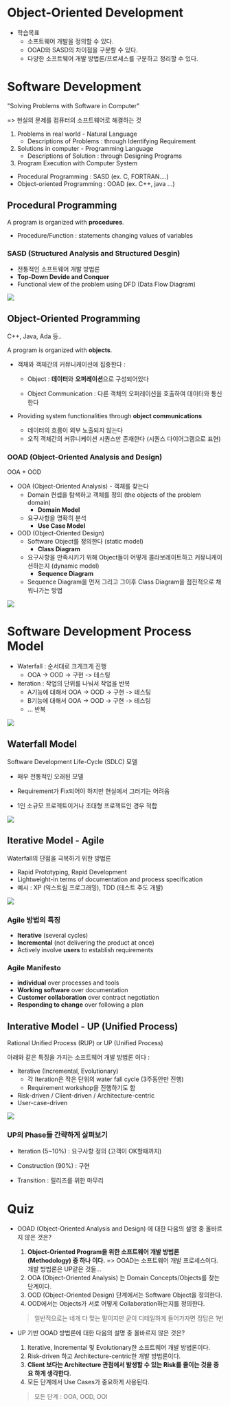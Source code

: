 Object-Oriented Development
====

- 학습목표
  - 소프트웨어 개발을 정의할 수 있다.
  - OOAD와 SASD의 차이점을 구분할 수 있다.
  - 다양한 소프트웨어 개발 방법론/프로세스를 구분하고 정리할 수 있다.

# Software Development

"Solving Problems with Software in Computer"

=> 현실의 문제를 컴퓨터의 소프트웨어로 해결하는 것

1. Problems in real world - Natural Language
   - Descriptions of Problems : through Identifying Requirement
2. Solutions in computer - Programming Language
   - Descriptions of Solution : through Designing Programs
3. Program Execution with Computer System



- Procedural Programming : SASD (ex. C, FORTRAN....)
- Object-oriented Programming : OOAD (ex. C++, java ...)



## Procedural Programming

A program is organized with **procedures**.

- Procedure/Function : statements changing values of variables

### SASD (Structured Analysis and Structured Desgin)

- 전통적인 소프트웨어 개발 방법론
- **Top-Down Devide and Conquer**
- Functional view of the problem using DFD (Data Flow Diagram)

![](./images/03_01_PP_SASD_DFD.png)

## Object-Oriented Programming

C++, Java, Ada 등..

A program is organized with **objects**.

- 객체와 객체간의 커뮤니케이션에 집중한다 :

  - Object : **데이터**와 **오퍼레이션**으로 구성되어있다

  - Object Communication : 다른 객체의 오퍼레이션을 호출하여 데이터와 통신한다

- Providing system functionalities through **object communications**
  - 데이터의 흐름이 외부 노출되지 않는다
  - 오직 객체간의 커뮤니케이션 시퀀스만 존재한다 (시퀀스 다이어그램으로 표현)



### OOAD (Object-Oriented Analysis and Design)

OOA + OOD

- OOA (Object-Oriented Analysis) - 객체를 찾는다 
  - Domain 컨셉을 탐색하고 객체를 정의 (the objects of the problem domain)
    - **Domain Model**
  - 요구사항을 명확히 분석
    - **Use Case Model**
- OOD (Object-Oriented Design)
  - Software Object를 정의한다 (static model)
    - **Class Diagram**
  - 요구사항을 만족시키기 위해 Object들이 어떻게 콜라보레이트하고 커뮤니케이션하는지 (dynamic model)
    - **Sequence Diagram**
  - Sequence Diagram을 먼저 그리고 그이후 Class Diagram을 점진적으로 채워나가는 방법

![](./images/03_02_OOAD_OOA_OOD_Example.png)

# Software Development Process Model

- Waterfall : 순서대로 크게크게 진행
  - OOA  -> OOD -> 구현 -> 테스팅
- Iteration : 작업의 단위를 나눠서 작업을 반복
  - A기능에 대해서 OOA -> OOD -> 구현 -> 테스팅
  - B기능에 대해서 OOA -> OOD -> 구현 -> 테스팅
  - ... 반복

![](./images/03_03_Software_Process_Model.png)

## Waterfall Model

Software Development Life-Cycle (SDLC) 모델

- 매우 전통적인 오래된 모델

- Requirement가 Fix되어야 하지만 현실에서 그러기는 어려움
- 1인 소규모 프로젝트이거나 초대형 프로젝트인 경우 적합

![](./images/03_04_waterfall.png)

## Iterative Model - Agile

Waterfall의 단점을 극복하기 위한 방법론

- Rapid Prototyping, Rapid Development
- Lightweight-in terms of documentation and process specification
- 예시 : XP (익스트림 프로그래밍), TDD (테스트 주도 개발)

![](./images/03_05_iteractive_model_agile.png)

### Agile 방법의 특징 

- **Iterative** (several cycles)
- **Incremental** (not delivering the product at once)
- Actively involve **users** to establish requirements

### Agile Manifesto

- **individual** over processes and tools
- **Working software** over documentation
- **Customer collaboration** over contract negotiation
- **Responding to change** over following a plan



## Interative Model - UP (Unified Process)

Rational Unified Process (RUP) or UP (Unified Process)

아래와 같은 특징을 가지는 소프트웨어 개발 방법론 이다 : 

- Iterative (Incremental, Evolutionary)
  - 각 Iteration은 작은 단위의 water fall cycle (3주동안만 진행)
  - Requirement workshop을 진행하기도 함
- Risk-driven / Client-driven / Architecture-centric
- User-case-driven

![](./images/03_06_interactive_model_UP.png)

### UP의 Phase들 간략하게 살펴보기

- Iteration (5~10%) : 요구사항 정의 (고객이 OK할때까지)
- Construction (90%) : 구현 

- Transition : 릴리즈를 위한 마무리



# Quiz

- OOAD (Object-Oriented Analysis and Design) 에 대한 다음의 설명 중 올바르지 않은 것은?
  1. **Object-Oriented Program을 위한 소프트웨어 개발 방법론 (Methodology) 중 하나 이다.** => OOAD는 소프트웨어 개발 프로세스이다. 개발 방법론은 UP같은 것들...
  2. OOA (Object-Oriented Analysis) 는 Domain Concepts/Objects를 찾는 단계이다.
  3. OOD (Object-Oriented Design) 단계에서는 Software Object을 정의한다.
  4. OOD에서는 Objects가 서로 어떻게 Collaboration하는지를 정의한다.
  
  > 일반적으로는 네개 다 맞는 말이지만 굳이 디테일하게 들어가자면 정답은 1번
  
  
- UP 기반 OOAD 방법론에 대한 다음의 설명 중 올바르지 않은 것은?
  1. Iterative, Incremental 및 Evolutionary한 소프트웨어 개발 방법론이다.
  2. Risk-driven 하고 Architecture-centric한 개발 방법론이다.
  3. **Client 보다는 Architecture 관점에서 발생할 수 있는 Risk를 줄이는 것을 중요 하게 생각한다.**
  4. 모든 단계에서 Use Cases가 중요하게 사용된다.
  
  > 모든 단계 : OOA, OOD, OOI
